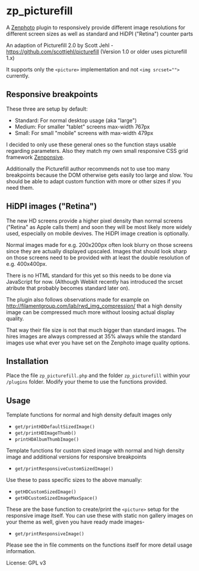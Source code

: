 zp_picturefill
==============

A [Zenphoto](http://www.zenphoto.org) plugin to responsively provide different image resolutions for different screen sizes as well as standard and HiDPI ("Retina") counter parts
 
An adaption of Picturefill 2.0 by Scott Jehl - https://github.com/scottjehl/picturefill
(Version 1.0 or older uses picturefill 1.x)

It supports only the `<picture>` implementation and not `<img srcset="">` currently.
 
Responsive breakpoints
-----------------------
These three are setup by default: 
- Standard: For normal desktop usage (aka "large")
- Medium: For smaller "tablet" screens max-width 767px
- Small: For small "mobile" screens with max-width 479px
  
I decided to only use these general ones so the function stays usable regarding parameters. Also they match my own small responsive CSS grid framework [Zenponsive](https://github.com/acrylian/zenponsive). 

Additionally the Picturefill author recommends not to use too many breakpoints because the DOM otherwise gets easily too large and slow. You should be able to adapt custom function with more or other sizes if you need them.
  
HiDPI images ("Retina")
----------------------
The new HD screens provide a higher pixel density than normal screens ("Retina" as Apple calls them) and soon they will be most likely more widely used, especially on mobile devives. The HiDPI image creation is optionally.

Normal images made for e.g. 200x200px often look blurry on those screens since they are actually displayed upscaled. Images that should look sharp on those screens need to be provided with at least the double resolution of e.g. 400x400px.

There is no HTML standard for this yet so this needs to be done via JavaScript for now.  (Although Webkit recently has introduced the srcset atribute that probably becomes standard later on).
 
The plugin also follows observations made for example on http://filamentgroup.com/lab/rwd_img_compression/ 
that a high density image can be compressed much more without loosing actual display quality. 

That way their file size is not that much bigger than standard images. The hires images are always compressed at 35% always 
while the standard images use what ever you have set on the Zenphoto image quality options.
 
Installation 
------------- 
Place the file `zp_picturefill.php` and the folder `zp_picturefill` within your `/plugins` folder.
Modify your theme to use the functions provided.
  
Usage
----- 

Template functions for normal and high density default images only

- `get/printHDDefaultSizedImage()` 
- `get/printHDImageThumb()`
- `printHDAlbumThumbImage()`
  
Template functions for custom sized image with normal and high density image and additional versions for responsive breakpoints

- `get/printResponsiveCustomSizedImage()`

Use these to pass specific sizes to the above manually:

- `getHDCustomSizedImage()`
- `getHDCustomSizedImageMaxSpace()`
 
These are the base function to create/print the `<picture>` setup for the responsive image itself. You can use these with static non gallery images on your theme as well, given you have ready made images-
- `get/printResponsiveImage()`
  
Please see the in file comments on the functions itself for more detail usage information.
  
License: GPL v3 
